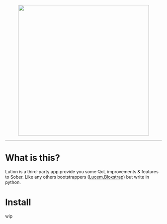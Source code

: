 <p align="center">
  <img src="https://raw.githubusercontent.com/triisdang/Lution/refs/heads/main/src/sostrapter/files/lutiontext.svg?token=GHSAT0AAAAAADENBWENAEUOTKAXXSNI6OTI2BVLOPA" width="420">
</p>

----



# What is this?
Lution is a third-party app provide you some QoL improvements & features to Sober.
Like any others bootstrappers ([Lucem](https://github.com/xTrayambak/lucem),[Bloxstrap](https://github.com/bloxstraplabs/bloxstrap)) but write in python.

# Install

wip
